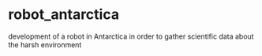# robot_antarctica
development of a robot in Antarctica in order to gather scientific data about the harsh environment
